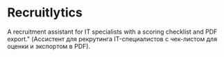 # Recruitlytics
A recruitment assistant for IT specialists with a scoring checklist and PDF export." (Ассистент для рекрутинга IT-специалистов с чек-листом для оценки и экспортом в PDF).
